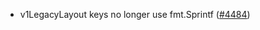 - v1LegacyLayout keys no longer use fmt.Sprintf ([\#4484](https://github.com/cometbft/cometbft/pull/4484))